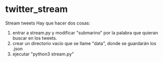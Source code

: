 # twitter_stream
Stream tweets 
Hay que hacer dos cosas:

1. entrar a stream.py y modificar "submarino" por la palabra que quieran buscar en los tweets. 
2. crear un directorio vacío que se llame "data", donde se guardarán los .json
3. ejecutar "python3 stream.py"
